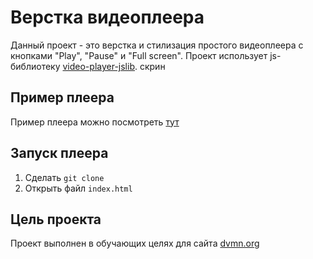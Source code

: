 # Верстка видеоплеера
Данный проект - это верстка и стилизация простого видеоплеера с кнопками "Play", "Pause" и "Full screen".
Проект использует js-библиотеку [video-player-jslib](https://github.com/devmanorg/video-player-jslib).
скрин
## Пример плеера
Пример плеера можно посмотреть [тут]()
## Запуск плеера
1. Сделать `git clone `
2. Открыть файл `index.html`
## Цель проекта
Проект выполнен в обучающих целях для сайта [dvmn.org](https://dvmn.org/)